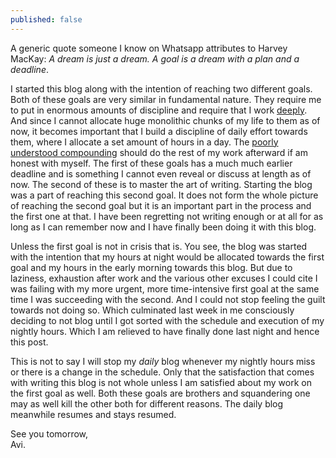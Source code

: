 ```yaml
---
published: false
---
```

A generic quote someone I know on Whatsapp attributes to Harvey MacKay: _A dream is just a dream. A goal is a dream with a plan and a deadline_.

I started this blog along with the intention of reaching two different goals. Both of these goals are very similar in fundamental nature. They require me to put in enormous amounts of discipline and require that I work [deeply](http://www.contemplify.com/2017/10/24/041-cal-newport-on-kindling-an-examined-life-through-deep-work-author-of-deep-work/ "Contemplify episode with Cal Newport"). And since I cannot allocate huge monolithic chunks of my life to them as of now, it becomes important that I build a discipline of daily effort towards them, where I allocate a set amount of hours in a day. The [poorly understood compounding](http://www.collaborativefund.com/blog/the-psychology-of-money/ "The Psychology of Money") should do the rest of my work afterward if am honest with myself. The first of these goals has a much much earlier deadline and is something I cannot even reveal or discuss at length as of now. The second of these is to master the art of writing. Starting the blog was a part of reaching this second goal. It does not form the whole picture of reaching the second goal but it is an important part in the process and the first one at that. I have been regretting not writing enough or at all for as long as I can remember now and I have finally been doing it with this blog. 

Unless the first goal is not in crisis that is. You see, the blog was started with the intention that my hours at night would be allocated towards the first goal and my hours in the early morning towards this blog. But due to laziness, exhaustion after work and the various other excuses I could cite I was failing with my more urgent, more time-intensive first goal at the same time I was succeeding with the second. And I could not stop feeling the guilt towards not doing so. Which culminated last week in me consciously deciding to not blog until I got sorted with the schedule and execution of my nightly hours. Which I am relieved to have finally done last night and hence this post.

This is not to say I will stop my _daily_ blog whenever my nightly hours miss or there is a change in the schedule. Only that the satisfaction that comes with writing this blog is not whole unless I am satisfied about my work on the first goal as well. Both these goals are brothers and squandering one may as well kill the other both for different reasons. The daily blog meanwhile resumes and stays resumed. 

See you tomorrow,  
Avi.